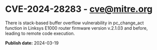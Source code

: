 # CVE-2024-28283 - cve@mitre.org

There is stack-based buffer overflow vulnerability in pc_change_act function in Linksys E1000 router firmware version v.2.1.03 and before, leading to remote code execution.

**Publish date:** 2024-03-19
